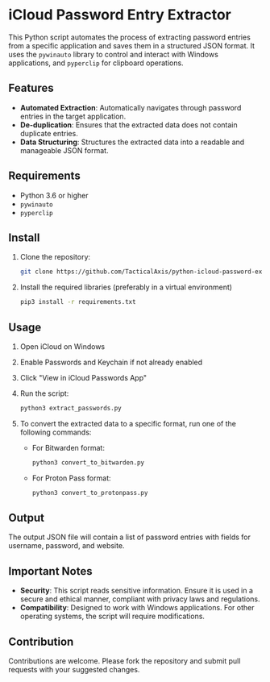 # iCloud Password Entry Extractor

This Python script automates the process of extracting password entries from a specific application and saves them in a structured JSON format. It uses the `pywinauto` library to control and interact with Windows applications, and `pyperclip` for clipboard operations.

## Features

- **Automated Extraction**: Automatically navigates through password entries in the target application.
- **De-duplication**: Ensures that the extracted data does not contain duplicate entries.
- **Data Structuring**: Structures the extracted data into a readable and manageable JSON format.

## Requirements

- Python 3.6 or higher
- `pywinauto`
- `pyperclip`

## Install

1. Clone the repository:

   ```bash
   git clone https://github.com/TacticalAxis/python-icloud-password-extractor.git
   ```

2. Install the required libraries (preferably in a virtual environment)

   ```bash
   pip3 install -r requirements.txt
   ```

## Usage

1. Open iCloud on Windows

2. Enable Passwords and Keychain if not already enabled

3. Click "View in iCloud Passwords App"

4. Run the script:

   ```bash
   python3 extract_passwords.py
   ```

5. To convert the extracted data to a specific format, run one of the following commands:

   - For Bitwarden format:

     ```bash
     python3 convert_to_bitwarden.py
     ```

   - For Proton Pass format:

     ```bash
     python3 convert_to_protonpass.py
     ```


## Output

The output JSON file will contain a list of password entries with fields for username, password, and website.

## Important Notes

- **Security**: This script reads sensitive information. Ensure it is used in a secure and ethical manner, compliant with privacy laws and regulations.
- **Compatibility**: Designed to work with Windows applications. For other operating systems, the script will require modifications.

## Contribution

Contributions are welcome. Please fork the repository and submit pull requests with your suggested changes.
